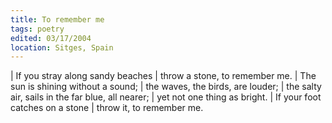 ```yaml
---
title: To remember me
tags: poetry
edited: 03/17/2004
location: Sitges, Spain
---
```


| If you stray along sandy beaches
| throw a stone, to remember me.
| The sun is shining without a sound;
| the waves, the birds, are louder;
| the salty air, sails in the far blue, all nearer;
| yet not one thing as bright.
| If your foot catches on a stone
| throw it, to remember me.
